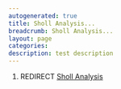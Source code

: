 ```yaml
---
autogenerated: true
title: Sholl Analysis...
breadcrumb: Sholl Analysis...
layout: page
categories: 
description: test description
---
```


1.  REDIRECT [Sholl Analysis](Sholl_Analysis "wikilink")
